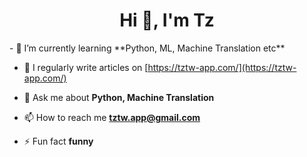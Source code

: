 <h1 align="center">Hi 👋, I'm Tz</h1>
- 🌱 I’m currently learning **Python, ML, Machine Translation etc**

- 📝 I regularly write articles on [https://tztw-app.com/](https://tztw-app.com/)

- 💬 Ask me about **Python, Machine Translation**

- 📫 How to reach me **tztw.app@gmail.com**

- ⚡ Fun fact **funny**

